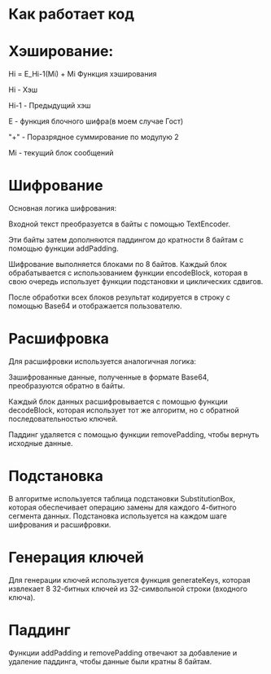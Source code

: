 # Как работает код

# Хэширование:

Hi = E_Hi-1(Mi) + Mi Функция хэширования

Hi - Хэш 

Hi-1  - Предыдущий хэш

E - функция блочного шифра(в моем случае Гост)

"+" - Поразрядное суммирование по модулую 2
  
Mi - текущий блок сообщений

# Шифрование

Основная логика шифрования:

Входной текст преобразуется в байты с помощью TextEncoder.

Эти байты затем дополняются паддингом до кратности 8 байтам с помощью функции addPadding.

Шифрование выполняется блоками по 8 байтов. Каждый блок обрабатывается с использованием функции encodeBlock, которая в свою очередь использует функции подстановки и циклических сдвигов.

После обработки всех блоков результат кодируется в строку с помощью Base64 и отображается пользователю.

# Расшифровка

Для расшифровки используется аналогичная логика:

Зашифрованные данные, полученные в формате Base64, преобразуются обратно в байты.

Каждый блок данных расшифровывается с помощью функции decodeBlock, которая использует тот же алгоритм, но с обратной последовательностью ключей.

Паддинг удаляется с помощью функции removePadding, чтобы вернуть исходные данные.

# Подстановка

В алгоритме используется таблица подстановки SubstitutionBox, которая обеспечивает операцию замены для каждого 4-битного сегмента данных. Подстановка используется на каждом шаге шифрования и расшифровки.

# Генерация ключей

Для генерации ключей используется функция generateKeys, которая извлекает 8 32-битных ключей из 32-символьной строки (входного ключа).

# Паддинг

Функции addPadding и removePadding отвечают за добавление и удаление паддинга, чтобы данные были кратны 8 байтам.
